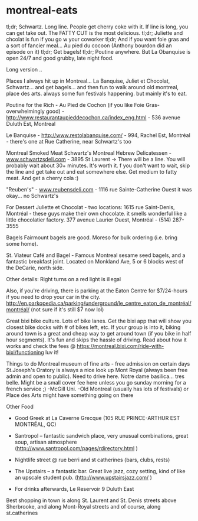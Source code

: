 # montreal-eats

tl;dr; Schwartz. Long line. People get cherry coke with it. If line is long, you can get take out. The FATTY CUT is the most delicious.
tl;dr; Juliette and chcolat is fun if you go w your coworker
tl;dr; And if you want foie gras and a sort of fancier meal... Au pied du cocoon (Anthony bourdon did an episode on it)
tl;dr; Get bagels! 
tl;dr; Poutine anywhere. But La Obanquise is open 24/7 and good grubby, late night food.

Long version ..

Places I always hit up in Montreal... La Banquise, Juliet et Chocolat, Schwartz... and get bagels... and then fun to walk around old montreal, place des arts. always some fun festivals happening. but mainly it's to eat.

Poutine
for the Rich - Au Pied de Cochon (if you like Foie Gras- overwhelmingly good) - http://www.restaurantaupieddecochon.ca/index_eng.html - 536 avenue Duluth Est, Montreal

Le Banquise - http://www.restolabanquise.com/ - 994, Rachel Est, Montréal - there's one at Rue Catherine, near Schwartz's too

Montreal Smoked Meat
Schwartz's Montreal Hebrew Delicatessen - www.schwartzsdeli.com - 3895 St Laurent
-> There will be a line. You will probably wait about 30+ minutes. It's worth it. f you don't want to wait, skip the line and get take out and eat somewhere else. Get medium to fatty meat. And get a cherry cola :)

"Reuben's" - www.reubensdeli.com - 1116 rue Sainte-Catherine Ouest
it was okay... no Schwartz's


For Dessert
Juliette et Chocolat - two locations:
1615 rue Saint-Denis, Montréal - these guys make their own chocolate. it smells wonderful like a little chocolatier factory.
377 avenue Laurier Ouest, Montréal - (514) 287-3555‎

Bagels
Fairmount bagels are good. Moreso for bulk ordering (i.e. bring some home).

St. Viateur Café and Bagel -  Famous Montreal sesame seed bagels, and a fantastic breakfast joint. Located on Monkland Ave, 5 or 6 blocks west of the DeCarie, north side.

Other details:
Right turns on a red light is illegal

Also, if you're driving, there is parking at the Eaton Centre for $7/24-hours if you need to drop your car in the city. http://en.parkopedia.ca/parking/underground/le_centre_eaton_de_montréal/montréal/ (not sure if it's still $7 now lol)

Great bixi bike culture. Lots of bike lanes. Get the bixi app that will show you closest bike docks with # of bikes left, etc. If your group is into it, biking around town is a great and cheap way to get around town (if you bike in half hour segments). It's fun and skips the hassle of driving. Read about how it works and check the fees @ https://montreal.bixi.com/ride-with-bixi/functioning luv it!

Things to do
Montreal museum of fine arts - free admission on certain days
St.Joseph's Oratory is always a nice look up
Mont Royal (always been free admin and open to public). Need to drive here.
Notre dame basilica... tres belle. Might be a small cover fee here unless you go sunday morning for a french service ;)
-McGill Uni.
-Old Montreal (usually has lots of festivals) or Place des Arts might have something going on there

Other Food
- Good Greek at La Caverne Grecque (105 RUE PRINCE-ARTHUR EST MONTRÉAL, QC)
- Santropol – fantastic sandwich place, very unusual combinations, great soup, artisan atmosphere (http://www.santropol.com/pages/rdirectory.html )
- Nightlife street @ rue berri and st catherines (bars, clubs, rests)

- The Upstairs – a fantastic bar. Great live jazz, cozy setting, kind of like an upscale student pub. (http://www.upstairsjazz.com/ )

- For drinks afterwards, Le Reservoir 9 Duluth East

Best shopping in town is along St. Laurent and St. Denis streets above Sherbrooke, and along Mont-Royal streets and of course, along st.catherines
